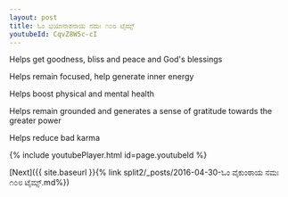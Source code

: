 ```yaml
---
layout: post
title: ಓಂ ಭಯಾನಾಶನಾಯ ನಮಃ ೧೦೮ ಟೈಮ್ಸ್
youtubeId: CqvZ8W5c-cI
---
```

 
 
Helps get goodness, bliss and peace and God's blessings
 
Helps remain focused, help generate inner energy 
 
Helps boost physical and mental health 
 
Helps remain grounded and generates a sense of gratitude towards the greater power 
 
Helps reduce bad karma
 
 
 
 


{% include youtubePlayer.html id=page.youtubeId %}
 
[Next]({{ site.baseurl }}{% link  split2/_posts/2016-04-30-ಓಂ ವೈಕುಂಠಾಯ ನಮಃ ೧೦೮ ಟೈಮ್ಸ್.md%})
 
